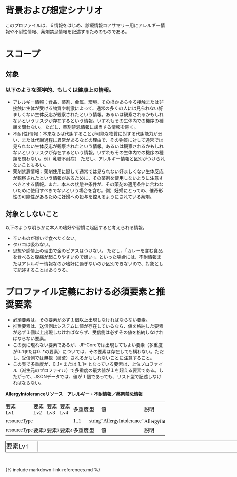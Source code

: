 <style type="text/css">

</style>

<style id="testsheet_12153_Styles">
<!--table
	{mso-displayed-decimal-separator:"\.";
	mso-displayed-thousand-separator:"\,";}
@page
	{margin:.75in .7in .75in .7in;
	mso-header-margin:.3in;
	mso-footer-margin:.3in;}
.font5
	{color:#333333;
	font-size:15.0pt;
	font-weight:700;
	font-style:normal;
	text-decoration:none;
	font-family:"Helvetica Neue";
	mso-generic-font-family:auto;
	mso-font-charset:0;}
.font6
	{color:#333333;
	font-size:15.0pt;
	font-weight:400;
	font-style:normal;
	text-decoration:none;
	font-family:"Helvetica Neue";
	mso-generic-font-family:auto;
	mso-font-charset:0;}
tr
	{mso-height-source:auto;
	mso-ruby-visibility:none;}
col
	{mso-width-source:auto;
	mso-ruby-visibility:none;}
br
	{mso-data-placement:same-cell;}
.style0
	{mso-number-format:General;
	text-align:general;
	vertical-align:middle;
	white-space:nowrap;
	mso-rotate:0;
	mso-background-source:auto;
	mso-pattern:auto;
	color:black;
	font-size:12.0pt;
	font-weight:400;
	font-style:normal;
	text-decoration:none;
	font-family:游ゴシック;
	mso-generic-font-family:auto;
	mso-font-charset:128;
	border:none;
	mso-protection:locked visible;
	mso-style-name:標準;
	mso-style-id:0;}
td
	{mso-style-parent:style0;
	padding-top:1px;
	padding-right:1px;
	padding-left:1px;
	mso-ignore:padding;
	color:black;
	font-size:12.0pt;
	font-weight:400;
	font-style:normal;
	text-decoration:none;
	font-family:游ゴシック;
	mso-generic-font-family:auto;
	mso-font-charset:128;
	mso-number-format:General;
	text-align:general;
	vertical-align:middle;
	border:none;
	mso-background-source:auto;
	mso-pattern:auto;
	mso-protection:locked visible;
	white-space:nowrap;
	mso-rotate:0;}
.xl63
	{mso-style-parent:style0;
	color:#333333;
	font-size:15.0pt;
	font-family:"Helvetica Neue";
	mso-generic-font-family:auto;
	mso-font-charset:0;
	border:.5pt solid windowtext;
	white-space:normal;}
.xl64
	{mso-style-parent:style0;
	border:.5pt solid windowtext;
	white-space:normal;}
.xl65
	{mso-style-parent:style0;
	color:#333333;
	font-size:15.0pt;
	font-weight:700;
	font-family:"Helvetica Neue";
	mso-generic-font-family:auto;
	mso-font-charset:0;
	border:.5pt solid windowtext;
	background:#D0CECE;
	mso-pattern:black none;
	white-space:normal;}
ruby
	{ruby-align:left;}
rt
	{color:windowtext;
	font-size:6.0pt;
	font-weight:400;
	font-style:normal;
	text-decoration:none;
	font-family:游ゴシック;
	mso-generic-font-family:auto;
	mso-font-charset:128;
	mso-char-type:katakana;
	display:none;}
-->
</style>


# 背景および想定シナリオ
このプロファイルは、６情報をはじめ、診療情報コアサマリー用にアレルギー情報や不耐性情報、薬剤禁忌情報を記述するためのものである。
# スコープ
## 対象
### 以下のような医学的、もしくは健康上の情報。
 - アレルギー情報：食品、薬剤、金属、環境、そのほかあらゆる接触または非接触に生体が受ける物質や刺激によって、通常の多くの人には見られない好ましくない生体反応が観察されたという情報。あるいは観察されるかもしれないというリスクが存在するという情報。いずれもその生体内での機序の種類を問わない。
 ただし、薬剤禁忌情報に該当する情報を除く。
 - 不耐(性)情報：本来ならば代謝することが可能な物質に対する代謝能力が弱い、または代謝過程に異常があるなどの理由で、その物質に対して通常では見られない生体反応が観察されたという情報。あるいは観察されるかもしれないというリスクが存在するという情報。いずれもその生体内での機序の種類を問わない。例）乳糖不耐症）
 ただし、アレルギー情報と区別がつけられないことも多い。
 - 薬剤禁忌情報：薬剤使用に際して通常では見られない好ましくない生体反応が観察されたという情報があるために、その薬剤を使用しないように注意すべきとする情報。また、本人の状態や条件が、その薬剤の適用条件に合わないために使用すべきでないという場合を含む。例）妊婦にとっての、催奇形性の可能性があるために妊婦への投与を控えるようにされている薬剤。
## 対象としないこと
以下のような明らかに本人の嗜好や習慣に起因すると考えられる情報。
 - 辛いものが嫌いで食べたくない。
 - タバコは吸わない。
 - 思想や感情上の理由で金のピアスはつけない。
ただし、「カレーを含む食品を食べると腹痛が起こりやすいので嫌い」、といった場合には、不耐情報またはアレルギー情報なのか嗜好に過ぎないのか区別できないので、対象として記述することはありうる。
# プロファイル定義における必須要素と推奨要素
  - 必須要素は、その要素が必ず１個以上出現しなければならない要素。
  - 推奨要素は、送信側はシステムに値が存在しているなら、値を格納した要素が必ず１個以上出現しなければならず、受信側は必ずその値を格納しなければならない要素。
  - この表に現れない要素であるが、JP-Coreでは出現してもよい要素（多重度が0..1または0..*の要素）については、その要素は存在しても構わない。ただし、受信側では無視（破棄）されるかもしれないことに注意すること。
  - この表で多重度が、0..1* または 1..1* となっている要素は、上位プロファイル（派生元のプロファイル）で多重度の最大値が１を超える要素である。したがって、JSONデータでは、値が１個であっても、リスト型で記述しなければならない。

 <a id="tbl-1">**AllergyIntoleranceリソース　アレルギー・不耐情報／薬剤禁忌情報**</a>

<table>
<tr><td>要素<br>Lv1</td>
<td>要素<br>Lv2</td>
<td>要素<br>Lv3</td>
<td>要素<br>Lv4</td>
<td>多重度</td>
<td>型</td>
<td>値</td>
<td>説明</td>
</tr>


<tr><td>resourceType</td>
<td></td>
<td></td>
<td></td>
<td>1..1</td>
<td>string</td>
<td>"AllergyIntolerance"</td>
<td>AllergyIntoleranceリソースであることを示す</td>
</tr>


<tr><td>resourceType</td>
<td>要素2</td>
<td>要素3</td>
<td>要素4</td>
<td>多重度</td>
<td>型</td>
<td>値</td>
<td>説明</td>
</tr>


</table>


<table border=0 cellpadding=0 cellspacing=0 width=1919 style='bord=er-collapse: collapse;table-layout:fixed;width:1440pt'> <col width=100 span=4 style='width:75pt'> <col width=232 style='mso-width-source:userset;mso-width-alt:6363;width=:174pt'> <col width=53 style='mso-width-source:userset;mso-width-alt:1462;width:=40pt'> <col width=57 style='mso-width-source:userset;mso-width-alt:1572;width:=43pt'> <col width=52 style='mso-width-source:userset;mso-width-alt:1426;width:=39pt'> <col width=100 style='width:75pt'> <col width=199 style='mso-width-source:userset;mso-width-alt:5449;width=:149pt'> <col width=389 style='mso-width-source:userset;mso-width-alt:10678;widt=h:292pt'> <col width=437 style='mso-width-source:userset;mso-width-alt:11995;widt=h:328pt'> <tr height=27 style='height:20.0pt'>  
<td height=27 class=xl63 width=100 style='height:20.0pt;width:75pt='><a  name="Print_Area">要素Lv1</a></td>

  </table>

<link rel="stylesheet" href="sample.css">
<br>

{% include markdown-link-references.md %}